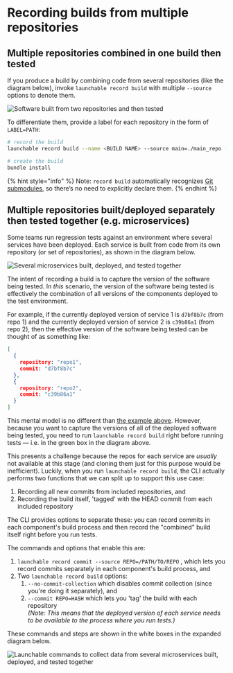 # Recording builds from multiple repositories

## Multiple repositories combined in one build then tested

If you produce a build by combining code from several repositories (like the diagram below), invoke `launchable record build` with multiple `--source` options to denote them.

![Software built from two repositories and then tested](<../.gitbook/assets/Recording from multiple repos@2x (2).png>)

To differentiate them, provide a label for each repository in the form of `LABEL=PATH`:

```bash
# record the build
launchable record build --name <BUILD NAME> --source main=./main_repo --source lib=./lib_repo

# create the build
bundle install
```

{% hint style="info" %}
Note: `record build` automatically recognizes [Git submodules](https://www.git-scm.com/book/en/v2/Git-Tools-Submodules), so there’s no need to explicitly declare them.
{% endhint %}

## Multiple repositories built/deployed separately then tested together (e.g. microservices)

Some teams run regression tests against an environment where several services have been deployed. Each service is built from code from its own repository (or set of repositories), as shown in the diagram below.

![Several microservices built, deployed, and tested together](<../.gitbook/assets/Recording from multiple repos@2x.png>)

The intent of recording a build is to capture the version of the software being tested. In _this_ scenario, the version of the software being tested is effectively the combination of all versions of the components deployed to the test environment.

For example, if the currently deployed version of service 1 is `d7bf8b7c` (from repo 1) and the currently deployed version of service 2 is `c39b86a1` (from repo 2), then the effective version of the software being tested can be thought of as something like:

```json
[
  {
    repository: "repo1",
    commit: "d7bf8b7c"
  },
  {
    repository: "repo2",
    commit: "c39b86a1"
  }
]
```

This mental model is no different than [the example above](recording-builds-from-multiple-repositories.md#multiple-repositories-combined-in-one-build-then-tested). However, because you want to capture the versions of all of the deployed software being tested, you need to run `launchable record build` right before running tests — i.e. in the green box in the diagram above.

This presents a challenge because the repos for each service are _usually_ not available at this stage (and cloning them just for this purpose would be inefficient). Luckily, when you run `launchable record build`, the CLI actually performs two functions that we can split up to support this use case:

1. Recording all new commits from included repositories, and
2. Recording the build itself, 'tagged' with the HEAD commit from each included repository

The CLI provides options to separate these: you can record commits in each component's build process and then record the "combined" build itself right before you run tests.&#x20;

The commands and options that enable this are:

1. `launchable record commit --source REPO=/PATH/TO/REPO` , which lets you record commits separately in each component's build process, and
2. Two `launchable record build` options:
   1. `--no-commit-collection` which disables commit collection (since you're doing it separately), and
   2. `--commit REPO=HASH` which lets you 'tag' the build with each repository\
      _(Note: This means that the deployed version of each service needs to be available to the process where you run tests.)_

These commands and steps are shown in the white boxes in the expanded diagram below.

![Launchable commands to collect data from several microservices built, deployed, and tested together](<../.gitbook/assets/Recording from multiple repos@2x (3).png>)

